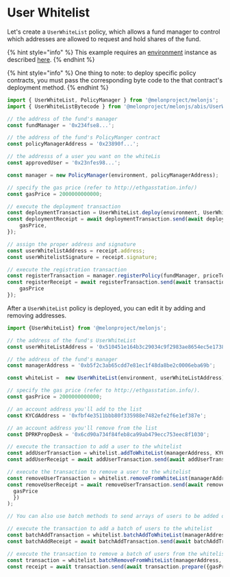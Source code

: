 # User Whitelist

Let's create a `UserWhiteList` policy, which allows a fund manager to control which addresses are allowed to request and hold shares of the fund.

{% hint style="info" %}
This example requires an [environment](../../building-blocks/environment/) instance as described [here](../../building-blocks/environment/).
{% endhint %}

{% hint style="info" %}
One thing to note: to deploy specific policy contracts, you must pass the corresponding byte code to the that contract's deployment method.
{% endhint %}

```javascript
import { UserWhiteList, PolicyManager } from '@melonproject/melonjs';
import { UserWhiteListBytecode } from '@melonproject/melonjs/abis/UserWhitelist.bin';

// the address of the fund's manager 
const fundManager = '0x234fse8...'; 

// the address of the fund's PolicyManger contract
const policyManagerAddress = '0x23890f...'; 

// the addresss of a user you want on the whiteLis
const approvedUser = '0x23nfes98...'; 

const manager = new PolicyManager(environment, policyManagerAddress);

// specify the gas price (refer to http://ethgasstation.info/)
const gasPrice = 2000000000000; 

// execute the deployment transaction
const deploymentTransaction = UserWhiteList.deploy(environment, UserWhiteListBytecode, fundManager, tolerance);
const deploymentReceipt = await deploymentTransaction.send(await deploymentTransaction.prepare({
    gasPrice,
});

// assign the proper address and signature
const userWhitelistAddress = receipt.address;
const userWhitelistSignature = receipt.signature;    

// execute the registration transaction
const registerTransaction = manager.registerPolicy(fundManager, priceToleranceSignature, priceToleranceAddress)
const registerReceipt = await registerTransaction.send(await transaction.prepare({
    gasPrice
});
```

After a `UserWhiteList` policy is deployed, you can edit it by adding and removing addresses.

```javascript
import {UserWhiteList} from '@melonproject/melonjs';

// the address of the fund's UserWhiteList
const userWhiteListAddress = '0x510451e164b3c29034c9f2983ae8654ec5e1738f'; 

// the address of the fund's manager
const managerAddress = '0xb5f2c3ab65cdd7e81ec1f48da8be2c0006eba69b'; 

const whiteList =  new UserWhiteList(environment, userWhiteListAddress)

// specify the gas price (refer to http://ethgasstation.info/).
const gasPrice = 2000000000000; 

// an account address you'll add to the list
const KYCdAddress = '0xfbf4e3511bbb80f335988e7482efe2f6e1ef387e';

// an account address you'll remove from the list
const DPRKPropDesk = '0x6cd90a734f84feb8ca99ab479ecc753eec8f1030'; 

// execute the transaction to add a user to the whitelist
const addUserTransaction = whitelist.addToWhiteList(managerAddress, KYCdAddress);
const addUserReceipt = await addUserTransaction.send(await addUserTransaction.prepare({gasPrice}));

// execute the transaction to remove a user to the whitelist
const removeUserTransaction = whitelist.removeFromWhiteList(managerAddress, DPRKPropDesk);
const removeUserReceipt = await removeUserTransaction.send(await removeUserTransaction.prepare({
  gasPrice
  })
);

// You can also use batch methods to send arrays of users to be added or removed

// execute the transaction to add a batch of users to the whitelist
const batchAddTransaction = whitelist.batchAddToWhiteList(managerAddress, [KYCdAddress, another address, another address, another address]);
const batchAddReceipt = await batchAddTransaction.send(await batchAddTransaction.prepare({gasPrice}));

// execute the transaction to remove a batch of users from the whitelist
const transaction = whitelist.batchRemoveFromWhiteList(managerAddress, [DPRKPropDesk, moreAddresses, OFAC, etc]);
const receipt = await transaction.send(await transaction.prepare({gasPrice}));
```

